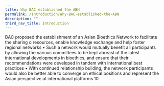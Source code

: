 ```yaml
---
title: Why BAC established the ABN
permalink: /Introduction/Why-BAC-established-the-ABN
description: ""
third_nav_title: Introduction
---
```


BAC proposed the establishment of an Asian Bioethics Network to facilitate the sharing o
resources, enable knowledge exchange and help foster regional networks
•
Such a network would mutually benefit all participants by allowing the various committees to
be kept abreast of the latest international developments in bioethics, and ensure that their
recommendations were developed in tandem with international best practices
•
With continued relationship building, the network participants would also be better able to
converge on ethical positions and represent the Asian perspective at international platforms
10